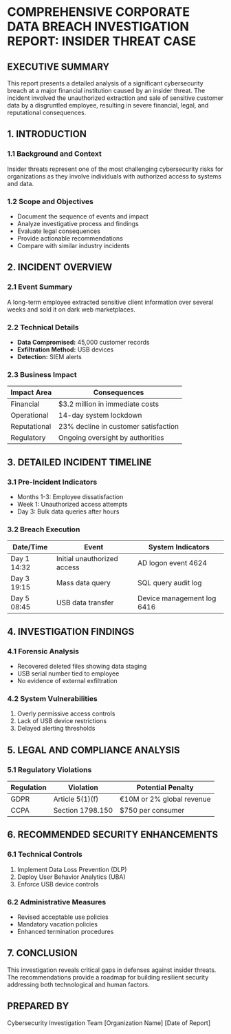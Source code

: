 # COMPREHENSIVE CORPORATE DATA BREACH INVESTIGATION REPORT: INSIDER THREAT CASE

## EXECUTIVE SUMMARY

This report presents a detailed analysis of a significant cybersecurity breach at a major financial institution caused by an insider threat. The incident involved the unauthorized extraction and sale of sensitive customer data by a disgruntled employee, resulting in severe financial, legal, and reputational consequences.

## 1. INTRODUCTION

### 1.1 Background and Context
Insider threats represent one of the most challenging cybersecurity risks for organizations as they involve individuals with authorized access to systems and data.

### 1.2 Scope and Objectives
- Document the sequence of events and impact
- Analyze investigative process and findings
- Evaluate legal consequences
- Provide actionable recommendations
- Compare with similar industry incidents

## 2. INCIDENT OVERVIEW

### 2.1 Event Summary
A long-term employee extracted sensitive client information over several weeks and sold it on dark web marketplaces.

### 2.2 Technical Details
- **Data Compromised:** 45,000 customer records
- **Exfiltration Method:** USB devices
- **Detection:** SIEM alerts

### 2.3 Business Impact

| Impact Area       | Consequences                          |
|-------------------|---------------------------------------|
| Financial         | $3.2 million in immediate costs       |
| Operational       | 14-day system lockdown                |
| Reputational      | 23% decline in customer satisfaction  |
| Regulatory        | Ongoing oversight by authorities      |

## 3. DETAILED INCIDENT TIMELINE

### 3.1 Pre-Incident Indicators
- Months 1-3: Employee dissatisfaction
- Week 1: Unauthorized access attempts
- Day 3: Bulk data queries after hours

### 3.2 Breach Execution

| Date/Time    | Event                      | System Indicators         |
|--------------|----------------------------|---------------------------|
| Day 1 14:32 | Initial unauthorized access | AD logon event 4624       |
| Day 3 19:15 | Mass data query            | SQL query audit log       |
| Day 5 08:45 | USB data transfer          | Device management log 6416|

## 4. INVESTIGATION FINDINGS

### 4.1 Forensic Analysis
- Recovered deleted files showing data staging
- USB serial number tied to employee
- No evidence of external exfiltration

### 4.2 System Vulnerabilities
1. Overly permissive access controls
2. Lack of USB device restrictions
3. Delayed alerting thresholds

## 5. LEGAL AND COMPLIANCE ANALYSIS

### 5.1 Regulatory Violations

| Regulation | Violation                          | Potential Penalty          |
|------------|------------------------------------|----------------------------|
| GDPR       | Article 5(1)(f)                   | €10M or 2% global revenue  |
| CCPA       | Section 1798.150                  | $750 per consumer          |

## 6. RECOMMENDED SECURITY ENHANCEMENTS

### 6.1 Technical Controls
1. Implement Data Loss Prevention (DLP)
2. Deploy User Behavior Analytics (UBA)
3. Enforce USB device controls

### 6.2 Administrative Measures
- Revised acceptable use policies
- Mandatory vacation policies
- Enhanced termination procedures

## 7. CONCLUSION

This investigation reveals critical gaps in defenses against insider threats. The recommendations provide a roadmap for building resilient security addressing both technological and human factors.

## PREPARED BY

Cybersecurity Investigation Team
[Organization Name]
[Date of Report]
